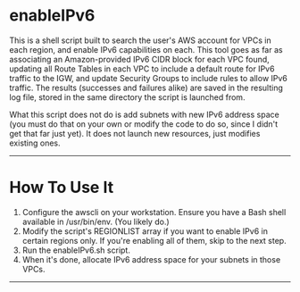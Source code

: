 # enableIPv6 #


This is a shell script built to search the user's AWS account for VPCs in each region, and enable IPv6 capabilities on each. This tool goes as far as associating an Amazon-provided IPv6 CIDR block for each VPC found, updating all Route Tables in each VPC to include a default route for IPv6 traffic to the IGW, and update Security Groups to include rules to allow IPv6 traffic. The results (successes and failures alike) are saved in the resulting log file, stored in the same directory the script is launched from.

What this script does not do is add subnets with new IPv6 address space (you must do that on your own or modify the code to do so, since I didn't get that far just yet). It does not launch new resources, just modifies existing ones.

- - - -
# How To Use It #

1. Configure the awscli on your workstation. Ensure you have a Bash shell available in /usr/bin/env. (You likely do.)
2. Modify the script's REGIONLIST array if you want to enable IPv6 in certain regions only. If you're enabling all of them, skip to the next step.
3. Run the enableIPv6.sh script. 
4. When it's done, allocate IPv6 address space for your subnets in those VPCs.

- - - -